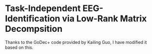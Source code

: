# Task-Independent EEG-Identification via Low-Rank Matrix Decompsition
Thanks to the GoDec+ code provided by Kailing Guo, I have modified it based on this.

